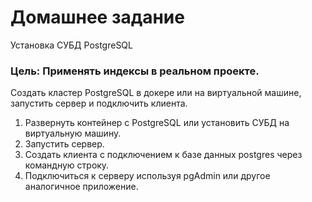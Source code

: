 # Домашнее задание
Установка СУБД PostgreSQL

### Цель: Применять индексы в реальном проекте.
Создать кластер PostgreSQL в докере или на виртуальной машине, запустить сервер и подключить клиента.

1. Развернуть контейнер с PostgreSQL или установить СУБД на виртуальную машину.
2. Запустить сервер.
3. Создать клиента с подключением к базе данных postgres через командную строку.
4. Подключиться к серверу используя pgAdmin или другое аналогичное приложение.